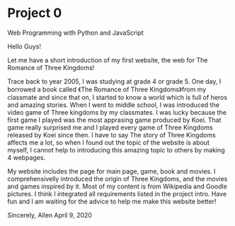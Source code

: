 # Project 0

Web Programming with Python and JavaScript

Hello Guys!

Let me have a short introduction of my first website, the web for The Romance of Three Kingdoms!

Trace back to year 2005, I was studying at grade 4 or grade 5. One day, I borrowed a book called 《The Romance of Three Kingdoms》from my classmate and since that on, I started to know a world which is full of heros and amazing stories. When I went to middle school, I was introduced the video game of Three kingdoms by my classmates. I was lucky because the first game I played was the most apprasing game produced by Koei. That game really surprised me and I played every game of Three Kingdoms released by Koei since then. I have to say The story of Three Kingdoms affects me a lot, so when I found out the topic of the website is about myself, I cannot help to introducing this amazing topic to others by making 4 webpages.

My website includes the page for main page, game, book and movies. I comprehensivelly introduced the origin of Three Kingdoms, and the movies and games inspired by it. Most of my content is from Wikipedia and Goodle pictures. I think I integrated all requirements listed in the project intro. Have fun and I am waiting for the advice to help me make this website better!

Sincerely,
Allen
April 9, 2020

